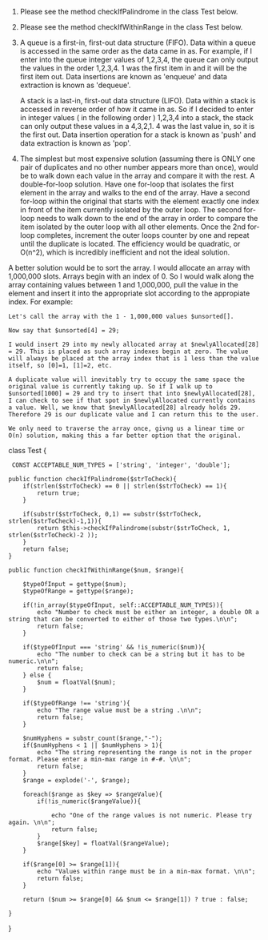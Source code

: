 1) Please see the method checkIfPalindrome in the class Test below.

2) Please see the method checkIfWithinRange in the class Test below.

3) 
	A queue is a first-in, first-out data structure (FIFO). Data within a queue is accessed in the same order as the data came in as. For example, if I enter into the queue integer values of 1,2,3,4, the queue can only output the values in the order 1,2,3,4. 1 was the first item in and it will be the first item out. Data insertions are known as 'enqueue' and data extraction is known as 'dequeue'.

	A stack is a last-in, first-out data structure (LIFO). Data within a stack is accessed in reverse order of how it came in as. So if I decided to enter in integer values ( in the following order ) 1,2,3,4 into a stack, the stack can only output these values in a 4,3,2,1.  4 was the last value in, so it is the first out. Data insertion operation for a stack is known as 'push' and data extraction is known as 'pop'.

4) The simplest but most expensive solution (assuming there is ONLY one pair of duplicates and no other number appears more than once), would be to walk down each value in the array and compare it with the rest. A double-for-loop solution. Have one for-loop that isolates the first element in the array and walks to the end of the array. Have a second for-loop within the original that starts with the element exactly one index in front of the item currently isolated by the outer loop. The second for-loop needs to walk down to the end of the array in order to compare the item isolated by the outer loop with all other elements. Once the 2nd for-loop completes, increment the outer loops counter by one and repeat until the duplicate is located. The efficiency would be quadratic, or O(n^2), which is incredibly inefficient and not the ideal solution.

A better solution would be to sort the array. I would allocate an array with 1,000,000 slots. Arrays begin with an index of 0. So I would walk along the array containing values between 1 and 1,000,000, pull the value in the element and insert it into the appropriate slot according to the appropiate index. For example:

	Let's call the array with the 1 - 1,000,000 values $unsorted[].

	Now say that $unsorted[4] = 29;

	I would insert 29 into my newly allocated array at $newlyAllocated[28] = 29. This is placed as such array indexes begin at zero. The value will always be placed at the array index that is 1 less than the value itself, so [0]=1, [1]=2, etc. 

	A duplicate value will inevitably try to occupy the same space the original value is currently taking up. So if I walk up to $unsorted[1000] = 29 and try to insert that into $newlyAllocated[28], I can check to see if that spot in $newlyAllocated currently contains a value. Well, we know that $newlyAllocated[28] already holds 29. Therefore 29 is our duplicate value and I can return this to the user.

	We only need to traverse the array once, givng us a linear time or O(n) solution, making this a far better option that the original. 



class Test {

     CONST ACCEPTABLE_NUM_TYPES = ['string', 'integer', 'double'];

    public function checkIfPalindrome($strToCheck){
        if(strlen($strToCheck) == 0 || strlen($strToCheck) == 1){
            return true;
        }

        if(substr($strToCheck, 0,1) == substr($strToCheck, strlen($strToCheck)-1,1)){
            return $this->checkIfPalindrome(substr($strToCheck, 1, strlen($strToCheck)-2 ));
        }
        return false;
    }

    public function checkIfWithinRange($num, $range){

        $typeOfInput = gettype($num);
        $typeOfRange = gettype($range);

        if(!in_array($typeOfInput, self::ACCEPTABLE_NUM_TYPES)){
            echo "Number to check must be either an integer, a double OR a string that can be converted to either of those two types.\n\n";
            return false;
        }

        if($typeOfInput === 'string' && !is_numeric($num)){
            echo "The number to check can be a string but it has to be numeric.\n\n";
            return false;
        } else {
            $num = floatVal($num);
        }

        if($typeOfRange !== 'string'){
            echo "The range value must be a string .\n\n";
            return false;
        }

        $numHyphens = substr_count($range,"-");
        if($numHyphens < 1 || $numHyphens > 1){
            echo "The string representing the range is not in the proper format. Please enter a min-max range in #-#. \n\n";
            return false;
        }
        $range = explode('-', $range);

        foreach($range as $key => $rangeValue){
            if(!is_numeric($rangeValue)){

                echo "One of the range values is not numeric. Please try again. \n\n";
                return false;
            }
            $range[$key] = floatVal($rangeValue);
        }
        
        if($range[0] >= $range[1]){
            echo "Values within range must be in a min-max format. \n\n";
            return false;
        }

        return ($num >= $range[0] && $num <= $range[1]) ? true : false;

    }
}